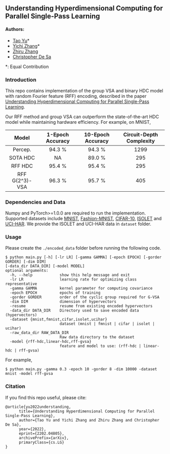 ## Understanding Hyperdimensional Computing for Parallel Single-Pass Learning

#### Authors:
* [Tao Yu](http://www.cs.cornell.edu/~tyu/)*
* [Yichi Zhang](https://ychzhang.github.io)*
* [Zhiru Zhang](https://www.csl.cornell.edu/~zhiruz/)
* [Christopher De Sa](http://www.cs.cornell.edu/~cdesa/)

*: Equal Contribution

### Introduction
This repo contains implementation of the group VSA and binary HDC model with random Fourier feature (RFF) encoding, described in the paper [Understanding Hyperdimensional Computing for Parallel Single-Pass Learning](https://arxiv.org/abs/2202.04805).

Our RFF method and group VSA can outperform the state-of-the-art HDC model while maintaining hardware efficiency. For example, on MNIST,

Model | 1-Epoch Accuracy | 10-Epoch Accuracy | Circuit-Depth Complexity 
:----:|:----------------:|:-----------------:|:----------------------:|
Percep. | 94.3 % | 94.3 % | 1299
SOTA HDC | NA | 89.0 % | 295
RFF HDC | 95.4 % | 95.4 % | 295
RFF G(2^3)-VSA | 96.3 % | 95.7 % | 405

### Dependencies and Data
Numpy and PyTorch>=1.0.0 are required to run the implementation. Supported datasets include [MNIST](http://yann.lecun.com/exdb/mnist/), [Fashion-MNIST](https://github.com/zalandoresearch/fashion-mnist), [CIFAR-10](https://www.cs.toronto.edu/~kriz/cifar.html), [ISOLET](https://archive.ics.uci.edu/ml/datasets/isolet) and [UCI-HAR](https://archive.ics.uci.edu/ml/datasets/human+activity+recognition+using+smartphones). We provide the ISOLET and UCI-HAR data in `dataset` folder.

### Usage
Please create the `./encoded_data` folder before running the following code.
```
$ python main.py [-h] [-lr LR] [-gamma GAMMA] [-epoch EPOCH] [-gorder GORDER] [-dim DIM] 
[-data_dir DATA_DIR] [-model MODEL]
optional arguments:
  -h, --help            show this help message and exit
  -lr LR                learning rate for optimizing class representative
  -gamma GAMMA          kernel parameter for computing covariance
  -epoch EPOCH          epochs of training
  -gorder GORDER        order of the cyclic group required for G-VSA
  -dim DIM              dimension of hypervectors
  -resume               resume from existing encoded hypervectors
  -data_dir DATA_DIR    Directory used to save encoded data (hypervectors)
  -dataset {mnist,fmnist,cifar,isolet,ucihar}
                        dataset (mnist | fmnist | cifar | isolet | ucihar)
  -raw_data_dir RAW_DATA_DIR
                        Raw data directory to the dataset
  -model {rff-hdc,linear-hdc,rff-gvsa}
                        feature and model to use: (rff-hdc | linear-hdc | rff-gvsa)
```
For example, 
```
$ python main.py -gamma 0.3 -epoch 10 -gorder 8 -dim 10000 -dataset mnist -model rff-gvsa
```

### Citation
If you find this repo useful, please cite:
```
@article{yu2022understanding,
      title={Understanding Hyperdimensional Computing for Parallel Single-Pass Learning}, 
      author={Tao Yu and Yichi Zhang and Zhiru Zhang and Christopher De Sa},
      year={2022},
      eprint={2202.04805},
      archivePrefix={arXiv},
      primaryClass={cs.LG}
}
```